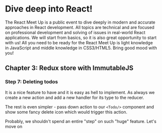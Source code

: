 # Dive deep into React!
The React Meet Up is a public event to dive deeply in modern and accurate approaches in React development.
All topics are technical and are focused on professional development and solving of issues in real-world React applications.
We will start from basics, so it is also great opportunity to start with us!
All you need to be ready for the React Meet Up is light knowledge in JavaScript and middle knowledge in CSS3/HTML5.
Bring good mood with you!

## Chapter 3: Redux store with ImmutableJS

### Step 7: Deleting todos

It is a nice feature to have and it is easy as hell to implement. As always we create a new action and add a new handler for its type to the reducer.

The rest is even simpler - pass down action to our `<Todo/>` component and show some fancy delete icon which would trigger this action.

Probably, we shouldn't spend an entire "step" on such "huge" feature. Let's move on
